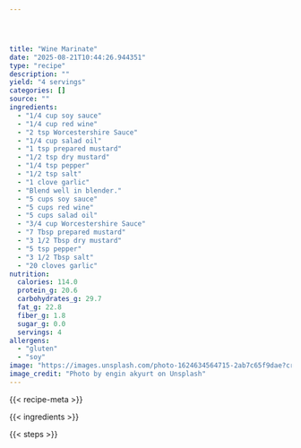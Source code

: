 ```yaml
---




title: "Wine Marinate"
date: "2025-08-21T10:44:26.944351"
type: "recipe"
description: ""
yield: "4 servings"
categories: []
source: ""
ingredients:
  - "1/4 cup soy sauce"
  - "1/4 cup red wine"
  - "2 tsp Worcestershire Sauce"
  - "1/4 cup salad oil"
  - "1 tsp prepared mustard"
  - "1/2 tsp dry mustard"
  - "1/4 tsp pepper"
  - "1/2 tsp salt"
  - "1 clove garlic"
  - "Blend well in blender."
  - "5 cups soy sauce"
  - "5 cups red wine"
  - "5 cups salad oil"
  - "3/4 cup Worcestershire Sauce"
  - "7 Tbsp prepared mustard"
  - "3 1/2 Tbsp dry mustard"
  - "5 tsp pepper"
  - "3 1/2 Tbsp salt"
  - "20 cloves garlic"
nutrition:
  calories: 114.0
  protein_g: 20.6
  carbohydrates_g: 29.7
  fat_g: 22.8
  fiber_g: 1.8
  sugar_g: 0.0
  servings: 4
allergens:
  - "gluten"
  - "soy"
image: "https://images.unsplash.com/photo-1624634564715-2ab7c65f9dae?crop=entropy&cs=tinysrgb&fit=max&fm=jpg&ixid=M3w3OTQ5MzV8MHwxfHNlYXJjaHwxfHx3aW5lJTIwbWFyaW5hdGUlMjBmb29kfGVufDF8MHx8fDE3NTU3OTU4ODB8MA&ixlib=rb-4.1.0&q=80&w=1080"
image_credit: "Photo by engin akyurt on Unsplash"
---
```


{{< recipe-meta >}}

{{< ingredients >}}

{{< steps >}}
